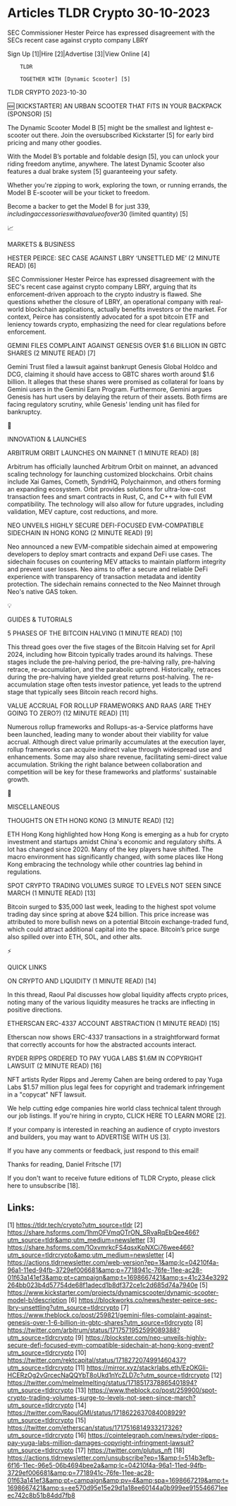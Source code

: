 # Articles TLDR Crypto 30-10-2023

SEC Commissioner Hester Peirce has expressed disagreement with the
SECs recent case against crypto company LBRY  

Sign Up [1]|Hire [2]|Advertise [3]|View Online [4] 

		TLDR 

		TOGETHER WITH [Dynamic Scooter] [5]

TLDR CRYPTO 2023-10-30

 🆕 [KICKSTARTER] AN URBAN SCOOTER THAT FITS IN YOUR BACKPACK
(SPONSOR) [5] 

 The Dynamic Scooter Model B [5] might be the smallest and lightest
e-scooter out there. Join the oversubscribed Kickstarter [5] for early
bird pricing and many other goodies.

With the Model B’s portable and foldable design [5], you can unlock
your riding freedom anytime, anywhere. The latest Dynamic Scooter also
features a dual brake system [5] guaranteeing your safety.

Whether you're zipping to work, exploring the town, or running
errands, the Model B E-scooter will be your ticket to freedom.

Become a backer to get the Model B for just $339, including
accessories with a value of over 30$ (limited quantity) [5]

📈 

MARKETS & BUSINESS

 HESTER PEIRCE: SEC CASE AGAINST LBRY ‘UNSETTLED ME’ (2 MINUTE
READ) [6] 

 SEC Commissioner Hester Peirce has expressed disagreement with the
SEC's recent case against crypto company LBRY, arguing that its
enforcement-driven approach to the crypto industry is flawed. She
questions whether the closure of LBRY, an operational company with
real-world blockchain applications, actually benefits investors or the
market. For context, Peirce has consistently advocated for a spot
bitcoin ETF and leniency towards crypto, emphasizing the need for
clear regulations before enforcement. 

 GEMINI FILES COMPLAINT AGAINST GENESIS OVER $1.6 BILLION IN GBTC
SHARES (2 MINUTE READ) [7] 

 Gemini Trust filed a lawsuit against bankrupt Genesis Global Holdco
and DCG, claiming it should have access to GBTC shares worth around
$1.6 billion. It alleges that these shares were promised as collateral
for loans by Gemini users in the Gemini Earn Program. Furthermore,
Gemini argues Genesis has hurt users by delaying the return of their
assets. Both firms are facing regulatory scrutiny, while Genesis'
lending unit has filed for bankruptcy. 

🚀 

INNOVATION & LAUNCHES

 ARBITRUM ORBIT LAUNCHES ON MAINNET (1 MINUTE READ) [8] 

 Arbitrum has officially launched Arbitrum Orbit on mainnet, an
advanced scaling technology for launching customized blockchains.
Orbit chains include Xai Games, Cometh, SyndrHQ, Polychainmon, and
others forming an expanding ecosystem. Orbit provides solutions for
ultra-low-cost transaction fees and smart contracts in Rust, C, and
C++ with full EVM compatibility. The technology will also allow for
future upgrades, including validation, MEV capture, cost reductions,
and more. 

 NEO UNVEILS HIGHLY SECURE DEFI-FOCUSED EVM-COMPATIBLE SIDECHAIN IN
HONG KONG (2 MINUTE READ) [9] 

 Neo announced a new EVM-compatible sidechain aimed at empowering
developers to deploy smart contracts and expand DeFi use cases. The
sidechain focuses on countering MEV attacks to maintain platform
integrity and prevent user losses. Neo aims to offer a secure and
reliable DeFi experience with transparency of transaction metadata and
identity protection. The sidechain remains connected to the Neo
Mainnet through Neo's native GAS token. 

💡 

GUIDES & TUTORIALS

 5 PHASES OF THE BITCOIN HALVING (1 MINUTE READ) [10] 

 This thread goes over the five stages of the Bitcoin Halving set for
April 2024, including how Bitcoin typically trades around its
halvings. These stages include the pre-halving period, the pre-halving
rally, pre-halving retrace, re-accumulation, and the parabolic
uptrend. Historically, retraces during the pre-halving have yielded
great returns post-halving. The re-accumulation stage often tests
investor patience, yet leads to the uptrend stage that typically sees
Bitcoin reach record highs. 

 VALUE ACCRUAL FOR ROLLUP FRAMEWORKS AND RAAS (ARE THEY GOING TO
ZERO?) (12 MINUTE READ) [11] 

 Numerous rollup frameworks and Rollups-as-a-Service platforms have
been launched, leading many to wonder about their viability for value
accrual. Although direct value primarily accumulates at the execution
layer, rollup frameworks can acquire indirect value through widespread
use and enhancements. Some may also share revenue, facilitating
semi-direct value accumulation. Striking the right balance between
collaboration and competition will be key for these frameworks and
platforms' sustainable growth. 

🦄 

MISCELLANEOUS

 THOUGHTS ON ETH HONG KONG (3 MINUTE READ) [12] 

 ETH Hong Kong highlighted how Hong Kong is emerging as a hub for
crypto investment and startups amidst China's economic and regulatory
shifts. A lot has changed since 2020. Many of the key players have
shifted. The macro environment has significantly changed, with some
places like Hong Kong embracing the technology while other countries
lag behind in regulations. 

 SPOT CRYPTO TRADING VOLUMES SURGE TO LEVELS NOT SEEN SINCE MARCH (1
MINUTE READ) [13] 

 Bitcoin surged to $35,000 last week, leading to the highest spot
volume trading day since spring at above $24 billion. This price
increase was attributed to more bullish news on a potential Bitcoin
exchange-traded fund, which could attract additional capital into the
space. Bitcoin’s price surge also spilled over into ETH, SOL, and
other alts. 

⚡ 

QUICK LINKS

 ON CRYPTO AND LIQUIDITY (1 MINUTE READ) [14] 

 In this thread, Raoul Pal discusses how global liquidity affects
crypto prices, noting many of the various liquidity measures he tracks
are inflecting in positive directions. 

 ETHERSCAN ERC-4337 ACCOUNT ABSTRACTION (1 MINUTE READ) [15] 

 Etherscan now shows ERC-4337 transactions in a straightforward format
that correctly accounts for how the abstracted accounts interact. 

 RYDER RIPPS ORDERED TO PAY YUGA LABS $1.6M IN COPYRIGHT LAWSUIT (2
MINUTE READ) [16] 

 NFT artists Ryder Ripps and Jeremy Cahen are being ordered to pay
Yuga Labs $1.57 million plus legal fees for copyright and trademark
infringement in a "copycat" NFT lawsuit. 

 We help cutting edge companies hire world class technical talent
through our job listings. If you're hiring in crypto, CLICK HERE TO
LEARN MORE [2]. 

If your company is interested in reaching an audience of crypto
investors and builders, you may want to ADVERTISE WITH US [3]. 

If you have any comments or feedback, just respond to this email! 

Thanks for reading, 
Daniel Fritsche [17] 

If you don't want to receive future editions of TLDR Crypto,
please click here to unsubscribe [18]. 

 

Links:
------
[1] https://tldr.tech/crypto?utm_source=tldr
[2] https://share.hsforms.com/1hmOFVmqOTrON_SRvaRqEbQee466?utm_source=tldr&amp;utm_medium=newsletter
[3] https://share.hsforms.com/1OxvmrkcFS4qsxKpNXCi76wee466?utm_source=tldrcrypto&amp;utm_medium=newsletter
[4] https://actions.tldrnewsletter.com/web-version?ep=1&amp;lc=04210f4a-96a1-11ed-94fb-3729ef006681&amp;p=7718941c-76fe-11ee-ac28-01f63a141ef3&amp;pt=campaign&amp;t=1698667421&amp;s=41c234e3292264bb023b4d57754de68f1adecd1b8df372ce1c2d685d74a7940e
[5] https://www.kickstarter.com/projects/dynamicscooter/dynamic-scooter-model-b/description
[6] https://blockworks.co/news/hester-peirce-sec-lbry-unsettling?utm_source=tldrcrypto
[7] https://www.theblock.co/post/259821/gemini-files-complaint-against-genesis-over-1-6-billion-in-gbtc-shares?utm_source=tldrcrypto
[8] https://twitter.com/arbitrum/status/1717571952599089388?utm_source=tldrcrypto
[9] https://blockster.com/neo-unveils-highly-secure-defi-focused-evm-compatible-sidechain-at-hong-kong-event?utm_source=tldrcrypto
[10] https://twitter.com/rektcapital/status/1718272074991460437?utm_source=tldrcrypto
[11] https://mirror.xyz/stackrlabs.eth/EzOKGli-HCERzOg2vGrcecNaQQYbT8oUkd1nYcZLD7c?utm_source=tldrcrypto
[12] https://twitter.com/melmelmelting/status/1718517378865401894?utm_source=tldrcrypto
[13] https://www.theblock.co/post/259900/spot-crypto-trading-volumes-surge-to-levels-not-seen-since-march?utm_source=tldrcrypto
[14] https://twitter.com/RaoulGMI/status/1718622637084008929?utm_source=tldrcrypto
[15] https://twitter.com/etherscan/status/1717516814933217326?utm_source=tldrcrypto
[16] https://cointelegraph.com/news/ryder-ripps-pay-yuga-labs-million-damages-copyright-infringment-lawsuit?utm_source=tldrcrypto
[17] https://twitter.com/plutus_nft
[18] https://actions.tldrnewsletter.com/unsubscribe?ep=1&amp;l=514b3efb-6f16-11ec-96e5-06b4694bee2a&amp;lc=04210f4a-96a1-11ed-94fb-3729ef006681&amp;p=7718941c-76fe-11ee-ac28-01f63a141ef3&amp;pt=campaign&amp;pv=4&amp;spa=1698667219&amp;t=1698667421&amp;s=ee570d95e15e29d1a18ee60144a0b999ee915546671eeec742c8b51b84dd7fb8